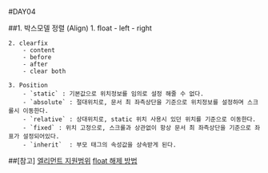 #DAY04

##1.  박스모델 정렬 (Align)
	1. float
		- left
		- right

	2. clearfix
		- content
		- before
		- after
		- clear both

	3. Position
		- `static` : 기본값으로 위치정보를 임의로 설정 해줄 수 없다.
		- `absolute` : 절대위치로, 문서 최 좌측상단을 기준으로 위치정보를 설정하며 스크롤시 이동한다.
		- `relative` : 상대위치로, static 위치 사용시 있던 위치를 기준으로 이동한다.
		- `fixed` : 위치 고정으로, 스크롤과 상관없이 항상 문서 최 좌측상단을 기준으로 좌표가 설정되어있다.
		- `inherit`  : 부모 태그의 속성값을 상속받게 된다.



##[참고]
[엘리먼트 지원범위](http://caniuse.com/)
[float 해제 방법](http://naradesign.net/wp/2008/05/27/144/)